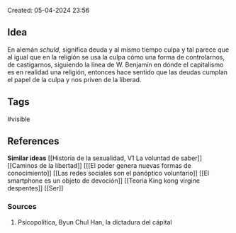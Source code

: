 Created: 05-04-2024 23:56

## <span class="pink"> **Idea** </span>
En alemán *schuld*, significa deuda y al mismo tiempo culpa y tal parece que al igual que en la religión se usa la culpa cómo una forma de controlarnos, de castigarnos, siguiendo la línea de W. Benjamín en dónde el capitalismo es en realidad una religión, entonces hace sentido que las deudas cumplan el papel de la culpa y nos priven de la liberad.
## <span class="orange"> **Tags**</span>
<span class="tag"> #visible</span> 

## <span class="green"> **References**</span>
<span class="blue"> **Similar ideas** </span>
[[Historia de la sexualidad, V1 La voluntad de saber]]
[[Caminos de la libertad]]
[[[El poder genera nuevas formas de conocimiento]]
[[Las redes sociales son el panóptico voluntario]]
[[El smartphone es un objeto de devoción]]
[[Teoria King kong virgine despentes]]
[[Ser]]


### <span class="purple"> **Sources**</span>
1. Psicopolítica, Byun Chul Han, la dictadura del cápital